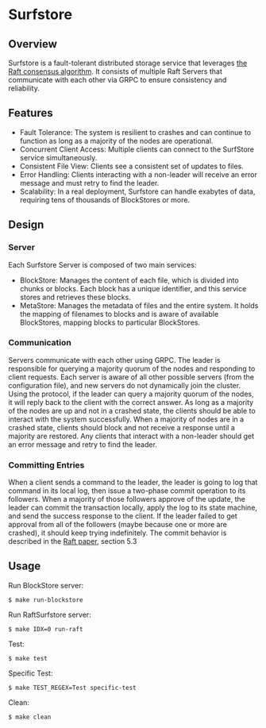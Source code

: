 # Surfstore

## Overview

Surfstore is a fault-tolerant distributed storage service that leverages [the Raft consensus algorithm](https://raft.github.io). It consists of multiple Raft Servers that communicate with each other via GRPC to ensure consistency and reliability.

## Features

- Fault Tolerance: The system is resilient to crashes and can continue to function as long as a majority of the nodes are operational.
- Concurrent Client Access: Multiple clients can connect to the SurfStore service simultaneously.
- Consistent File View: Clients see a consistent set of updates to files.
- Error Handling: Clients interacting with a non-leader will receive an error message and must retry to find the leader.
- Scalability: In a real deployment, Surfstore can handle exabytes of data, requiring tens of thousands of BlockStores or more.


## Design

### Server
Each Surfstore Server is composed of two main services:

- BlockStore: Manages the content of each file, which is divided into chunks or blocks. Each block has a unique identifier, and this service stores and retrieves these blocks.
- MetaStore: Manages the metadata of files and the entire system. It holds the mapping of filenames to blocks and is aware of available BlockStores, mapping blocks to particular BlockStores.


### Communication
Servers communicate with each other using GRPC. The leader is responsible for querying a majority quorum of the nodes and responding to client requests.
Each server is aware of all other possible servers (from the configuration file), and new servers do not dynamically join the cluster.
Using the protocol, if the leader can query a majority quorum of the nodes, it will reply back to the client with the correct answer. As long as a majority of the nodes are up and not in a crashed state, the clients should be able to interact with the system successfully. 
When a majority of nodes are in a crashed state, clients should block and not receive a response until a majority are restored. Any clients that interact with a non-leader should get an error message and retry to find the leader.

### Committing Entries
When a client sends a command to the leader, the leader is going to log that command in its local log, then issue a two-phase commit operation to its followers. When a majority of those followers approve of the update, the leader can commit the transaction locally, apply the log to its state machine, and send the success response to the client. If the leader failed to get approval from all of the followers (maybe because one or more are crashed), it should keep trying indefinitely. The commit behavior is described in the [Raft paper](https://raft.github.io/raft.pdf), section 5.3


## Usage

Run BlockStore server:
```console
$ make run-blockstore
```

Run RaftSurfstore server:
```console
$ make IDX=0 run-raft
```

Test:
```console
$ make test
```

Specific Test:
```console
$ make TEST_REGEX=Test specific-test
```

Clean:
```console
$ make clean
```
